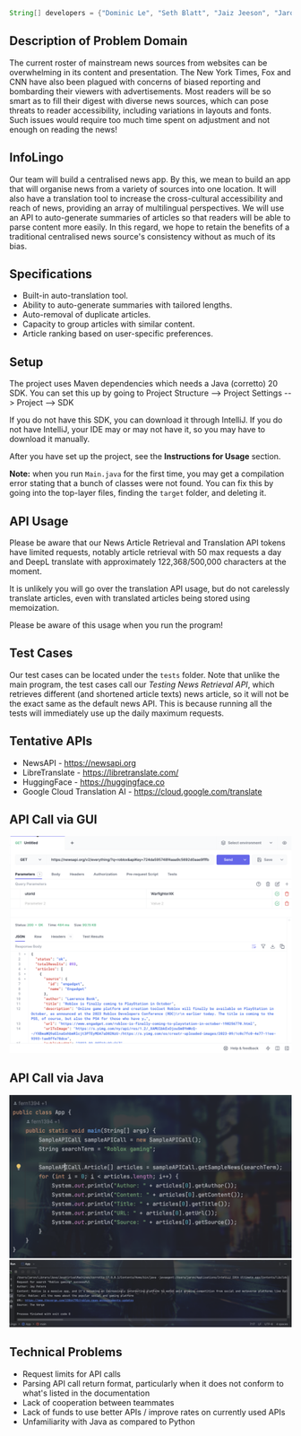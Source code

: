 ```Java
String[] developers = {"Dominic Le", "Seth Blatt", "Jaiz Jeeson", "Jaron Fernandes"};
```

## Description of Problem Domain
The current roster of mainstream news sources from websites can be overwhelming in its content and presentation. The New York Times, Fox and CNN have also been plagued with concerns of biased reporting and bombarding their viewers with advertisements. Most readers will be so smart as to fill their digest with diverse news sources, which can pose threats to reader accessibility, including variations in layouts and fonts. Such issues would require too much time spent on adjustment and not enough on reading the news!

## InfoLingo
Our team will build a centralised news app. By this, we mean to build an app that will organise news from a variety of sources into one location. It will also have a translation tool to increase the cross-cultural accessibility and reach of news, providing an array of multilingual perspectives. We will use an API to auto-generate summaries of articles so that readers will be able to parse content more easily. In this regard, we hope to retain the benefits of a traditional centralised news source's consistency without as much of its bias.

## Specifications
- Built-in auto-translation tool.
- Ability to auto-generate summaries with tailored lengths.
- Auto-removal of duplicate articles.
- Capacity to group articles with similar content.
- Article ranking based on user-specific preferences.

## Setup
The project uses Maven dependencies which needs a Java (corretto) 20 SDK.
You can set this up by going to Project Structure --> Project Settings --> Project --> SDK

If you do not have this SDK, you can download it through IntelliJ. If you do not have IntelliJ, your
IDE may or may not have it, so you may have to download it manually.

After you have set up the project, see the **Instructions for Usage** section.

__**Note:**__ when you run `Main.java` for the first time, you may get a compilation error stating
that a bunch of classes were not found. You can fix this by going into the top-layer files, finding the `target` folder,
and deleting it.

## API Usage
Please be aware that our News Article Retrieval and Translation API tokens have limited requests,
notably article retrieval with 50 max requests a day and DeepL translate with approximately 122,368/500,000 characters at
the moment.

It is unlikely you will go over the translation API usage, but do not carelessly translate articles, even with translated
articles being stored using memoization.

Please be aware of this usage when you run the program!

## Test Cases
Our test cases can be located under the `tests` folder. Note that unlike the main program,
the test cases call our *Testing News Retrieval API*, which retrieves different (and shortened article texts)
news article, so it will not be the exact same as the default news API. This is because running all the tests
will immediately use up the daily maximum requests.

## Tentative APIs
- NewsAPI - https://newsapi.org 
- LibreTranslate - https://libretranslate.com/
- HuggingFace - https://huggingface.co
- Google Cloud Translation AI - https://cloud.google.com/translate 

## API Call via GUI 
![Screenshot](API_Call_Screenshot.png)

## API Call via Java
![Screenshot](awsomcode.png)
![Screenshot](JavaOutput.png)

## Technical Problems
- Request limits for API calls
- Parsing API call return format, particularly when it does not conform to what's listed in the documentation
- Lack of cooperation between teammates
- Lack of funds to use better APIs / improve rates on currently used APIs
- Unfamiliarity with Java as compared to Python
